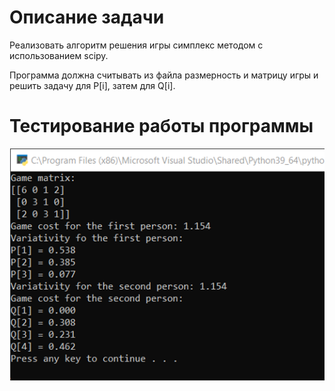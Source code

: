 # Описание задачи

Реализовать алгоритм решения игры симплекс методом с использованием scipy. 

Программа должна считывать из файла размерность и матрицу игры и решить задачу для P[i], затем  для Q[i].
# Тестирование работы программы

![img.png](../images/SciPySolution_1.png)
